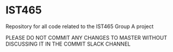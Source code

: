 # IST465
Repository for all code related to the IST465 Group A project

PLEASE DO NOT COMMIT ANY CHANGES TO MASTER WITHOUT DISCUSSING IT IN THE COMMIT SLACK CHANNEL
